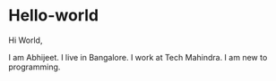 # Hello-world

Hi World,

I am Abhijeet. I live in Bangalore. I work at Tech Mahindra. I am new to programming.
